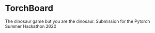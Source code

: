 # TorchBoard
The dinosaur game but you are the dinosaur. Submission for the Pytorch Summer Hackathon 2020
